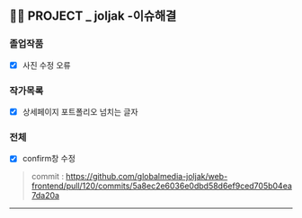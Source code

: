 ## 👩‍🎓 PROJECT _ joljak -이슈해결
### 졸업작품
- [x] 사진 수정 오류
### 작가목록
- [x] 상세페이지 포트폴리오 넘치는 글자

### 전체 
- [x] confirm창 수정

> commit : https://github.com/globalmedia-joljak/web-frontend/pull/120/commits/5a8ec2e6036e0dbd58d6ef9ced705b04ea7da20a

---
